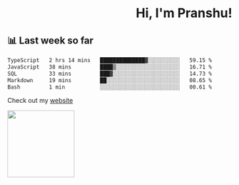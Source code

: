 <div align="right" >
   
   <H1>Hi, I'm Pranshu!</H1>

</div>

## 📊 Last week so far
<!--START_SECTION:waka-->

```txt
TypeScript   2 hrs 14 mins   ██████████████▓░░░░░░░░░░   59.15 %
JavaScript   38 mins         ████▒░░░░░░░░░░░░░░░░░░░░   16.71 %
SQL          33 mins         ███▓░░░░░░░░░░░░░░░░░░░░░   14.73 %
Markdown     19 mins         ██░░░░░░░░░░░░░░░░░░░░░░░   08.65 %
Bash         1 min           ░░░░░░░░░░░░░░░░░░░░░░░░░   00.61 %
```

<!--END_SECTION:waka-->

Check out my [website](https://pranshu05.vercel.app)

<img align="left" width="150" src="https://user-images.githubusercontent.com/70943732/209951571-93b7afe5-f523-4683-b725-5d94b287e94e.png">


